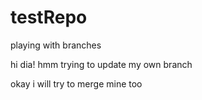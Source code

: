 # testRepo
playing with branches

hi dia! hmm trying to update my own branch

okay i will try to merge mine too